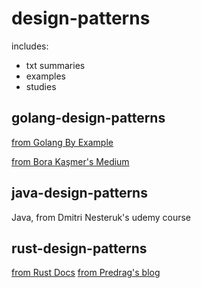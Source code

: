 # design-patterns
includes:
  - txt summaries 
  - examples
  - studies

## golang-design-patterns
[from Golang By Example](https://golangbyexample.com/all-design-patterns-golang/)

[from Bora Kaşmer's Medium](https://medium.com/swlh/design-patterns-in-go-d90e7866deff)

## java-design-patterns
Java, from Dmitri Nesteruk's udemy course

## rust-design-patterns
[from Rust Docs](https://rust-unofficial.github.io/patterns/intro.html)
[from Predrag's blog](https://predr.ag/blog/definitive-guide-to-sealed-traits-in-rust/)
